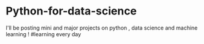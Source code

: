 # Python-for-data-science
I'll be posting mini and major projects on python , data science and machine learning !
#learning every day
